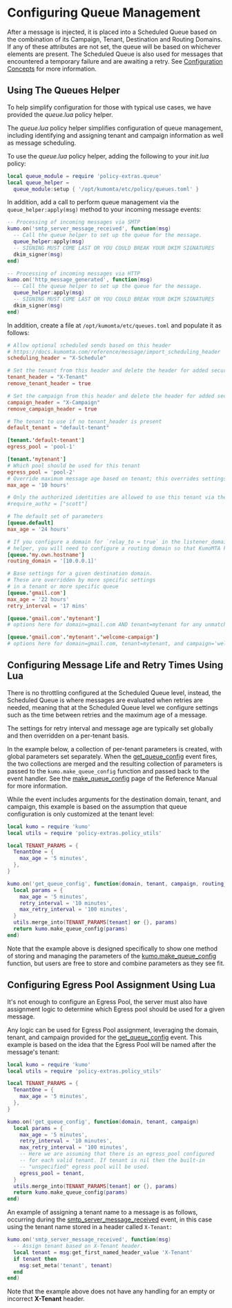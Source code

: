 # Configuring Queue Management

After a message is injected, it is placed into a Scheduled Queue based on the
combination of its Campaign, Tenant, Destination and Routing Domains. If any of
these attributes are not set, the queue will be based on whichever elements are
present. The Scheduled Queue is also used for messages that encountered a
temporary failure and are awaiting a retry. See [Configuration
Concepts](./concepts.md) for more information.

## Using The Queues Helper

To help simplify configuration for those with typical use cases, we have provided the *queue.lua* policy helper.

The *queue.lua* policy helper simplifies configuration of queue management, including identifying and assigning tenant and campaign information as well as message scheduling.

To use the *queue.lua* policy helper, adding the following to your *init.lua* policy:

```lua
local queue_module = require 'policy-extras.queue'
local queue_helper =
  queue_module:setup { '/opt/kumomta/etc/policy/queues.toml' }
```

In addition, add a call to perform queue management via the `queue_helper:apply(msg)` method to your incoming message events:

```lua
-- Processing of incoming messages via SMTP
kumo.on('smtp_server_message_received', function(msg)
  -- Call the queue helper to set up the queue for the message.
  queue_helper:apply(msg)
  -- SIGNING MUST COME LAST OR YOU COULD BREAK YOUR DKIM SIGNATURES
  dkim_signer(msg)
end)

-- Processing of incoming messages via HTTP
kumo.on('http_message_generated', function(msg)
  -- Call the queue helper to set up the queue for the message.
  queue_helper:apply(msg)
  -- SIGNING MUST COME LAST OR YOU COULD BREAK YOUR DKIM SIGNATURES
  dkim_signer(msg)
end)
```

In addition, create a file at `/opt/kumomta/etc/queues.toml` and populate it
as follows:

```toml
# Allow optional scheduled sends based on this header
# https://docs.kumomta.com/reference/message/import_scheduling_header
scheduling_header = "X-Schedule"

# Set the tenant from this header and delete the header for added security
tenant_header = "X-Tenant"
remove_tenant_header = true

# Set the campaign from this header and delete the header for added security
campaign_header = "X-Campaign"
remove_campaign_header = true

# The tenant to use if no tenant_header is present
default_tenant = "default-tenant"

[tenant.'default-tenant']
egress_pool = 'pool-1'

[tenant.'mytenant']
# Which pool should be used for this tenant
egress_pool = 'pool-2'
# Override maximum message age based on tenant; this overrides settings at the domain level
max_age = '10 hours'

# Only the authorized identities are allowed to use this tenant via the tenant_header
#require_authz = ["scott"]

# The default set of parameters
[queue.default]
max_age = '24 hours'

# If you configure a domain for `relay_to = true` in the listener_domains
# helper, you will need to configure a routing domain so that KumoMTA knows # where to relay the messages to internally, since an MX lookup will return # the IP for your KumoMTA instance:
[queue.'my.own.hostname']
routing_domain = '[10.0.0.1]'

# Base settings for a given destination domain.
# These are overridden by more specific settings
# in a tenant or more specific queue
[queue.'gmail.com']
max_age = '22 hours'
retry_interval = '17 mins'

[queue.'gmail.com'.'mytenant']
# options here for domain=gmail.com AND tenant=mytenant for any unmatched campaign

[queue.'gmail.com'.'mytenant'.'welcome-campaign']
# options here for domain=gmail.com, tenant=mytenant, and campaign='welcome-campaign'
```

## Configuring Message Life and Retry Times Using Lua

There is no throttling configured at the Scheduled Queue level, instead, the
Scheduled Queue is where messages are evaluated when retries are needed,
meaning that at the Scheduled Queue level we configure settings such as the
time between retries and the maximum age of a message.

The settings for retry interval and message age are typically set globally and
then overridden on a per-tenant basis.

In the example below, a collection of per-tenant parameters is created, with
global parameters set separately. When the
[get_queue_config](../../reference/events/get_queue_config.md)  event fires,
the two collections are merged and the resulting collection of parameters is
passed to the `kumo.make_queue_config` function and passed back to the event
handler.  See the
[make_queue_config](../../reference/kumo/make_queue_config.md) page of the
Reference Manual for more information.

While the event includes arguments for the destination domain, tenant, and
campaign, this example is based on the assumption that queue configuration is
only customized at the tenant level:

```lua
local kumo = require 'kumo'
local utils = require 'policy-extras.policy_utils'

local TENANT_PARAMS = {
  TenantOne = {
    max_age = '5 minutes',
  },
}

kumo.on('get_queue_config', function(domain, tenant, campaign, routing_domain)
  local params = {
    max_age = '5 minutes',
    retry_interval = '10 minutes',
    max_retry_interval = '100 minutes',
  }
  utils.merge_into(TENANT_PARAMS[tenant] or {}, params)
  return kumo.make_queue_config(params)
end)
```

Note that the example above is designed specifically to show one method of
storing and managing the parameters of the
[kumo.make_queue_config](../../reference/kumo/make_queue_config.md) function,
but users are free to store and combine parameters as they see fit.

## Configuring Egress Pool Assignment Using Lua

It's not enough to configure an Egress Pool, the server must also have
assignment logic to determine which Egress pool should be used for a given
message.

Any logic can be used for Egress Pool assignment, leveraging the domain,
tenant, and campaign provided for the
[get_queue_config](../../reference/events/get_queue_config.md) event. This
example is based on the idea that the Egress Pool will be named after the
message's tenant:

```lua
local kumo = require 'kumo'
local utils = require 'policy-extras.policy_utils'

local TENANT_PARAMS = {
  TenantOne = {
    max_age = '5 minutes',
  },
}

kumo.on('get_queue_config', function(domain, tenant, campaign)
  local params = {
    max_age = '5 minutes',
    retry_interval = '10 minutes',
    max_retry_interval = '100 minutes',
    -- Here we are assuming that there is an egress_pool configured
    -- for each valid tenant. If tenant is nil then the built-in
    -- "unspecified" egress pool will be used.
    egress_pool = tenant,
  }
  utils.merge_into(TENANT_PARAMS[tenant] or {}, params)
  return kumo.make_queue_config(params)
end)
```

An example of assigning a tenant name to a message is as follows, occurring
during the
[smtp_server_message_received](../../reference/events/smtp_server_message_received.md)
event, in this case using the tenant name stored in a header called
`X-Tenant:`

```lua
kumo.on('smtp_server_message_received', function(msg)
  -- Assign tenant based on X-Tenant header.
  local tenant = msg:get_first_named_header_value 'X-Tenant'
  if tenant then
    msg:set_meta('tenant', tenant)
  end
end)
```

Note that the example above does not have any handling for an empty or
incorrect **X-Tenant** header.

